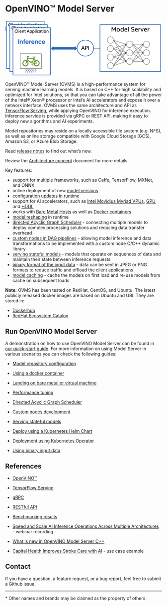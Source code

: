 # OpenVINO&trade; Model Server

![OVMS picture](docs/ovms.png)

OpenVINO&trade; Model Server (OVMS) is a high-performance system for serving machine learning models. It is based on C++ for high scalability 
and optimized for Intel solutions, so that you can take advantage of all the power of the Intel® Xeon® processor or Intel’s AI accelerators 
and expose it over a network interface. OVMS uses the same architecture and API as [TensorFlow Serving](https://github.com/tensorflow/serving), 
while applying OpenVINO for inference execution. Inference service is provided via gRPC or REST API, making it easy to deploy new algorithms and AI experiments.

Model repositories may reside on a locally accessible file system (e.g. NFS), as well as online storage compatible with 
Google Cloud Storage (GCS), Amazon S3, or Azure Blob Storage. 

Read [release notes](https://github.com/openvinotoolkit/model_server/releases) to find out what’s new.

Review the [Architecture concept](https://docs.openvino.ai/nightly/ovms_docs_architecture.html) document for more details.

Key features: 
- support for multiple frameworks, such as Caffe, TensorFlow, MXNet, and ONNX
- online deployment of new [model versions](https://docs.openvino.ai/nightly/ovms_docs_model_version_policy.html)
- [configuration updates in runtime](https://docs.openvino.ai/nightly/ovms_docs_online_config_changes.html)
- support for AI accelerators, such as 
[Intel Movidius Myriad VPUs](https://docs.openvinotoolkit.org/latest/openvino_docs_IE_DG_supported_plugins_VPU.html), 
[GPU](https://docs.openvino.ai/latest/openvino_docs_IE_DG_supported_plugins_GPU.html), and 
[HDDL](https://docs.openvinotoolkit.org/latest/_docs_IE_DG_supported_plugins_HDDL.html) 
- works with [Bare Metal Hosts](docs/host.md) as well as [Docker containers](https://docs.openvino.ai/nightly/ovms_docs_docker_container.html) 
- [model reshaping](https://docs.openvino.ai/nightly/ovms_docs_shape_batch_layout.html) in runtime
- [directed Acyclic Graph Scheduler](https://docs.openvino.ai/nightly/ovms_docs_dag.html) - connecting multiple models to deploy complex processing solutions and reducing data transfer overhead
- [custom nodes in DAG pipelines](https://docs.openvino.ai/nightly/ovms_docs_custom_node_development.html) - allowing model inference and data transformations to be implemented with a custom node C/C++ dynamic library
- [serving stateful models](https://docs.openvino.ai/nightly/ovms_docs_stateful_models.html) - models that operate on sequences of data and maintain their state between inference requests
- [binary format of the input data](https://docs.openvino.ai/nightly/ovms_docs_binary_input.html) - data can be sent in JPEG or PNG formats to reduce traffic and offload the client applications
- [model caching](https://docs.openvino.ai/nightly/ovms_docs_model_cache.html) - cache the models on first load and re-use models from cache on subsequent loads


**Note:** OVMS has been tested on RedHat, CentOS, and Ubuntu. The latest publicly released docker images are based on Ubuntu and UBI.
They are stored in:
- [Dockerhub](https://hub.docker.com/r/openvino/model_server)
- [RedHat Ecosystem Catalog](https://catalog.redhat.com/software/containers/intel/openvino-model-server/607833052937385fc98515de)


## Run OpenVINO Model Server

A demonstration on how to use OpenVINO Model Server can be found in [our quick-start guide](https://docs.openvino.ai/nightly/ovms_docs_quick_start_guide.html). 
For more information on using Model Server in various scenarios you can check the following guides:

* [Model repository configuration](https://docs.openvino.ai/nightly/ovms_docs_models_repository.html)

* [Using a docker container](https://docs.openvino.ai/nightly/ovms_docs_docker_container.html)

* [Landing on bare metal or virtual machine](https://docs.openvino.ai/nightly/ovms_docs_baremetal.html)

* [Performance tuning](https://docs.openvino.ai/nightly/ovms_docs_performance_tuning.html)

* [Directed Acyclic Graph Scheduler](https://docs.openvino.ai/nightly/ovms_docs_dag.html)

* [Custom nodes development](https://docs.openvino.ai/nightly/ovms_docs_custom_node_development.html)

* [Serving stateful models](https://docs.openvino.ai/nightly/ovms_docs_stateful_models.html)

* [Deploy using a Kubernetes Helm Chart](https://docs.openvino.ai/nightly/ovms_deploy_helm_chart.html)

* [Deployment using Kubernetes Operator](https://operatorhub.io/operator/ovms-operator)

* [Using binary input data](https://docs.openvino.ai/nightly/ovms_docs_binary_input.html)



## References

* [OpenVINO&trade;](https://software.intel.com/en-us/openvino-toolkit)

* [TensorFlow Serving](https://github.com/tensorflow/serving)

* [gRPC](https://grpc.io/)

* [RESTful API](https://restfulapi.net/)

* [Benchmarking results](https://docs.openvinotoolkit.org/latest/openvino_docs_performance_benchmarks_ovms.html)

* [Speed and Scale AI Inference Operations Across Multiple Architectures](https://techdecoded.intel.io/essentials/speed-and-scale-ai-inference-operations-across-multiple-architectures/?elq_cid=3646480_ts1607680426276&erpm_id=6470692_ts1607680426276) - webinar recording

* [What is new in OpenVINO Model Server C++](https://www.intel.com/content/www/us/en/artificial-intelligence/posts/whats-new-openvino-model-server.html)

* [Capital Health Improves Stroke Care with AI](https://www.intel.co.uk/content/www/uk/en/customer-spotlight/stories/capital-health-ai-customer-story.html) - use case example

## Contact

If you have a question, a feature request, or a bug report, feel free to submit a Github issue.


---
\* Other names and brands may be claimed as the property of others.
